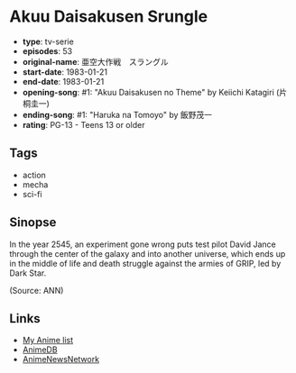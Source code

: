 # Akuu Daisakusen Srungle

-   **type**: tv-serie
-   **episodes**: 53
-   **original-name**: 亜空大作戦　スラングル
-   **start-date**: 1983-01-21
-   **end-date**: 1983-01-21
-   **opening-song**: #1: "Akuu Daisakusen no Theme" by Keiichi Katagiri (片桐圭一)
-   **ending-song**: #1: "Haruka na Tomoyo" by 飯野茂一
-   **rating**: PG-13 - Teens 13 or older

## Tags

-   action
-   mecha
-   sci-fi

## Sinopse

In the year 2545, an experiment gone wrong puts test pilot David Jance through the center of the galaxy and into another universe, which ends up in the middle of life and death struggle against the armies of GRIP, led by Dark Star.

(Source: ANN)

## Links

-   [My Anime list](https://myanimelist.net/anime/6452/Akuu_Daisakusen_Srungle)
-   [AnimeDB](http://anidb.info/perl-bin/animedb.pl?show=anime&aid=1480)
-   [AnimeNewsNetwork](http://www.animenewsnetwork.com/encyclopedia/anime.php?id=1073)
